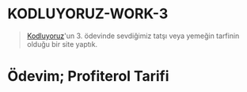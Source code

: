 # KODLUYORUZ-WORK-3
> [Kodluyoruz](https://app.patika.dev/)'un 3. ödevinde sevdiğimiz tatşı veya yemeğin tarfinin olduğu bir site yaptık.
# Ödevim; Profiterol Tarifi 